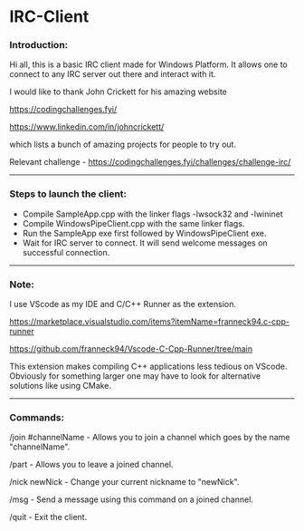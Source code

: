 # IRC-Client

### Introduction:
Hi all, this is a basic IRC client made for Windows Platform. It allows one to
connect to any IRC server out there and interact with it. 

I would like to thank John Crickett for his amazing website

https://codingchallenges.fyi/

https://www.linkedin.com/in/johncrickett/

which lists a bunch of amazing projects for people to try out.

Relevant challenge - https://codingchallenges.fyi/challenges/challenge-irc/


---


### Steps to launch the client:
- Compile SampleApp.cpp with the linker flags -lwsock32 and -lwininet 
- Compile WindowsPipeClient.cpp with the same linker flags.
- Run the SampleApp exe first followed by WindowsPipeClient exe.
- Wait for IRC server to connect. It will send welcome messages on successful connection.


---

### Note:
I use VScode as my IDE and C/C++ Runner as the extension. 

https://marketplace.visualstudio.com/items?itemName=franneck94.c-cpp-runner

https://github.com/franneck94/Vscode-C-Cpp-Runner/tree/main

This extension makes compiling C++ applications less tedious on VScode. 
Obviously for something larger one may have to look for alternative solutions 
like using CMake.

---
### Commands:
/join #channelName - Allows you to join a channel which goes by the name "channelName".

/part - Allows you to leave a joined channel. 

/nick newNick - Change your current nickname to "newNick".

/msg - Send a message using this command on a joined channel.

/quit - Exit the client.
